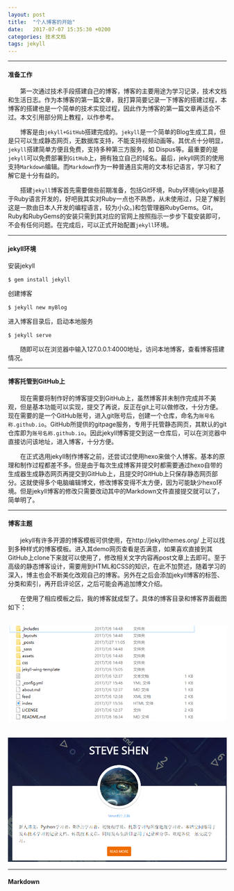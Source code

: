 ```yaml
---
layout: post
title:  "个人博客的开始"
date:   2017-07-07 15:35:30 +0200
categories: 技术文档
tags: jekyll
---
```

---
#### 准备工作

　　第一次通过技术手段搭建自己的博客，博客的主要用途为学习记录，技术文档和生活日志。作为本博客的第一篇文章，我打算简要记录一下博客的搭建过程，本博客的搭建也是一个简单的技术实现过程，因此作为博客的第一篇文章再适合不过。本文引用部分网上教程，以作参考。    


　　博客是由`jekyll+GitHub`搭建完成的。`jekyll`是一个简单的Blog生成工具，但是只可以生成静态网页，无数据库支持，不能支持视频动画等。其优点十分明显，`jekyll`搭建简单方便且免费，支持多种第三方服务，如 Dispus等。最重要的是`jekyll`可以免费部署到`GitHub`上，拥有独立自己的域名。最后，jekyll网页的使用支持`Markdown`编辑。而`Markdown`作为一种普通且实用的文本标记语言，学习和了解它是十分有益的。


　　搭建`jekyll`博客首先需要做些前期准备，包括Git环境，Ruby环境(jekyll是基于Ruby语言开发的，好吧我其实对Ruby一点也不熟悉，从未使用过，只是了解到这是一款由日本人开发的编程语言，较为小众。)和包管理器RubyGems。Git，Ruby和RubyGems的安装只需到其对应的官网上按照指示一步步下载安装即可，不会有任何问题。在完成后，可以正式开始配置`jekyll`环境。   

---
#### jekyll环境

安装jekyll
```
$ gem install jekyll
```
创建博客
```
$ jekyll new myBlog
```
进入博客目录后，启动本地服务
```
$ jekyll serve
```
　　随即可以在浏览器中输入127.0.0.1:4000地址，访问本地博客，查看博客搭建情况。

---
#### 博客托管到GitHub上

　　现在需要将制作好的博客提交到GitHub上，虽然博客并未制作完成并不美观，但是基本功能可以实现，提交了再说，反正在git上可以做修改，十分方便。现在需要的是一个GitHub账号，进入git账号后，创建一个仓库，命名为`账号名称.github.io`。GitHub所提供的gitpage服务，专用于托管静态网页，其默认的git仓库即为`账号名称.github.io`。因此jekyll博客提交到这一仓库后，可以在浏览器中直接访问该地址，进入博客，十分方便。

　　在正式选用jekyll制作博客之前，还尝试过使用hexo来做个人博客。基本的原理和制作过程都差不多。但是由于每次生成博客并提交时都需要通过hexo自带的生成器生成静态网页再提交到GitHub上，且提交时GitHub上只保存静态网页部分。这就使得多个电脑编辑博文，修改博客变得不太方便，因为可能缺少hexo环境。但是jekyll博客的修改只需要改动其中的Markdown文件直接提交就可以了，简单明了。

---
#### 博客主题

　　jekyll有许多开源的博客模板可供使用，在http://jekyllthemes.org/ 上可以找到多种样式的博客模板。进入其demo网页查看是否满意，如果喜欢直接到其GitHub上clone下来就可以使用了，修改相关文字内容再post文章上去即可。至于高级的静态博客设计，需要用到HTML和CSS的知识，在此不加赘述，随着学习的深入，博主也会不断美化改观自己的博客。另外在之后会添加jekyll博客的标签、分类和索引，再开启评论区，之后可能会再追加博文介绍。

　　在使用了相应模板之后，我的博客就成型了。具体的博客目录和博客界面截图如下：

　　![目录结构](images/目录结构.png)

　　![博客界面](images/博客界面.png)

---
#### Markdown
　　  

